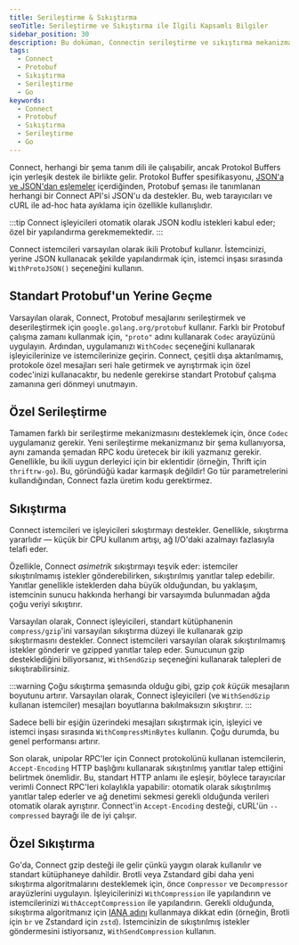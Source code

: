 ```yaml
---
title: Serileştirme & Sıkıştırma
seoTitle: Serileştirme ve Sıkıştırma ile İlgili Kapsamlı Bilgiler
sidebar_position: 30
description: Bu doküman, Connectin serileştirme ve sıkıştırma mekanizmalarını detaylı olarak ele almaktadır. Protobuf, özel serileştirme, ve sıkıştırma yöntemlerini içermektedir.
tags: 
  - Connect
  - Protobuf
  - Sıkıştırma
  - Serileştirme
  - Go
keywords: 
  - Connect
  - Protobuf
  - Sıkıştırma
  - Serileştirme
  - Go
---
```

Connect, herhangi bir şema tanım dili ile çalışabilir, ancak Protokol Buffers için yerleşik destek ile birlikte gelir. Protokol Buffer spesifikasyonu, [JSON'a ve JSON'dan eşlemeler](https://developers.google.com/protocol-buffers/docs/proto3#json) içerdiğinden, Protobuf şeması ile tanımlanan herhangi bir Connect API'si JSON'u da destekler. Bu, web tarayıcıları ve cURL ile ad-hoc hata ayıklama için özellikle kullanışlıdır.

:::tip
Connect işleyicileri otomatik olarak JSON kodlu istekleri kabul eder; özel bir yapılandırma gerekmemektedir.
:::

Connect istemcileri varsayılan olarak ikili Protobuf kullanır. İstemcinizi, yerine JSON kullanacak şekilde yapılandırmak için, istemci inşası sırasında `WithProtoJSON()` seçeneğini kullanın.

## Standart Protobuf'un Yerine Geçme

Varsayılan olarak, Connect, Protobuf mesajlarını serileştirmek ve deserileştirmek için `google.golang.org/protobuf` kullanır. Farklı bir Protobuf çalışma zamanı kullanmak için, `"proto"` adını kullanarak `Codec` arayüzünü uygulayın. Ardından, uygulamanızı `WithCodec` seçeneğini kullanarak işleyicilerinize ve istemcilerinize geçirin. Connect, çeşitli dışa aktarılmamış, protokole özel mesajları seri hale getirmek ve ayrıştırmak için özel codec'inizi kullanacaktır, bu nedenle gerekirse standart Protobuf çalışma zamanına geri dönmeyi unutmayın.

## Özel Serileştirme

Tamamen farklı bir serileştirme mekanizmasını desteklemek için, önce `Codec` uygulamanız gerekir. Yeni serileştirme mekanizmanız bir şema kullanıyorsa, aynı zamanda şemadan RPC kodu üretecek bir ikili yazmanız gerekir. Genellikle, bu ikili uygun derleyici için bir eklentidir (örneğin, Thrift için `thriftrw-go`). Bu, göründüğü kadar karmaşık değildir! Go tür parametrelerini kullandığından, Connect fazla üretim kodu gerektirmez.

## Sıkıştırma

Connect istemcileri ve işleyicileri sıkıştırmayı destekler. Genellikle, sıkıştırma yararlıdır — küçük bir CPU kullanım artışı, ağ I/O'daki azalmayı fazlasıyla telafi eder.

Özellikle, Connect _asimetrik_ sıkıştırmayı teşvik eder: istemciler sıkıştırılmamış istekler gönderebilirken, sıkıştırılmış yanıtlar talep edebilir. Yanıtlar genellikle isteklerden daha büyük olduğundan, bu yaklaşım, istemcinin sunucu hakkında herhangi bir varsayımda bulunmadan ağda çoğu veriyi sıkıştırır.

Varsayılan olarak, Connect işleyicileri, standart kütüphanenin `compress/gzip`'ini varsayılan sıkıştırma düzeyi ile kullanarak gzip sıkıştırmasını destekler. Connect istemcileri varsayılan olarak sıkıştırılmamış istekler gönderir ve gzipped yanıtlar talep eder. Sunucunun gzip desteklediğini biliyorsanız, `WithSendGzip` seçeneğini kullanarak talepleri de sıkıştırabilirsiniz.

:::warning
Çoğu sıkıştırma şemasında olduğu gibi, gzip _çok küçük_ mesajların boyutunu artırır. Varsayılan olarak, Connect işleyicileri (ve `WithSendGzip` kullanan istemciler) mesajları boyutlarına bakılmaksızın sıkıştırır. 
:::

Sadece belli bir eşiğin üzerindeki mesajları sıkıştırmak için, işleyici ve istemci inşası sırasında `WithCompressMinBytes` kullanın. Çoğu durumda, bu genel performansı artırır.

Son olarak, unipolar RPC'ler için Connect protokolünü kullanan istemcilerin, `Accept-Encoding` HTTP başlığını kullanarak sıkıştırılmış yanıtlar talep ettiğini belirtmek önemlidir. Bu, standart HTTP anlamı ile eşleşir, böylece tarayıcılar verimli Connect RPC'leri kolaylıkla yapabilir: otomatik olarak sıkıştırılmış yanıtlar talep ederler ve ağ denetimi sekmesi gerekli olduğunda verileri otomatik olarak ayrıştırır. Connect'in `Accept-Encoding` desteği, cURL'ün `--compressed` bayrağı ile de iyi çalışır.

## Özel Sıkıştırma

Go'da, Connect gzip desteği ile gelir çünkü yaygın olarak kullanılır ve standart kütüphaneye dahildir. Brotli veya Zstandard gibi daha yeni sıkıştırma algoritmalarını desteklemek için, önce `Compressor` ve `Decompressor` arayüzlerini uygulayın. İşleyicilerinizi `WithCompression` ile yapılandırın ve istemcilerinizi `WithAcceptCompression` ile yapılandırın. Gerekli olduğunda, sıkıştırma algoritmanız için [IANA adını](https://www.iana.org/assignments/http-parameters/http-parameters.xml#content-coding) kullanmaya dikkat edin (örneğin, Brotli için `br` ve Zstandard için `zstd`). İstemcinizin de sıkıştırılmış istekler göndermesini istiyorsanız, `WithSendCompression` kullanın.